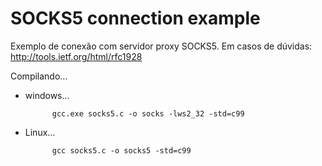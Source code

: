 # SOCKS5 connection example

Exemplo de conexão com servidor proxy SOCKS5.
Em casos de dúvidas: http://tools.ietf.org/html/rfc1928



Compilando...

- windows...

            gcc.exe socks5.c -o socks -lws2_32 -std=c99


- Linux...

            gcc socks5.c -o socks5 -std=c99
